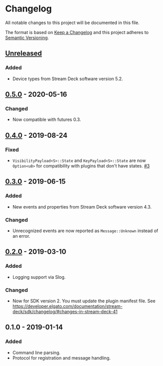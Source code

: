 # Changelog
All notable changes to this project will be documented in this file.

The format is based on [Keep a Changelog](http://keepachangelog.com/en/1.0.0/)
and this project adheres to [Semantic Versioning](http://semver.org/spec/v2.0.0.html).

## [Unreleased]
### Added
- Device types from Stream Deck software version 5.2.

## [0.5.0] - 2020-05-16
### Changed
- Now compatible with futures 0.3.

## [0.4.0] - 2019-08-24
### Fixed
- `VisibilityPayload<S>::State` and `KeyPayload<S>::State` are now `Option<u8>` for compatibility with plugins that don't have states. [#3](https://github.com/mdonoughe/streamdeck-rs/issues/3)

## [0.3.0] - 2019-06-15
### Added
- New events and properties from Stream Deck software version 4.3.

### Changed
- Unrecognized events are now reported as `Message::Unknown` instead of an error.

## [0.2.0] - 2019-03-10
### Added
- Logging support via Slog.

### Changed
- Now for SDK version 2. You must update the plugin manifest file. See https://developer.elgato.com/documentation/stream-deck/sdk/changelog/#changes-in-stream-deck-41

## 0.1.0 - 2019-01-14
### Added
- Command line parsing.
- Protocol for registration and message handling.

[Unreleased]: https://github.com/mdonoughe/streamdeck-rs/compare/v0.5.0...HEAD
[0.5.0]: https://github.com/mdonoughe/streamdeck-rs/compare/v0.4.0...v0.5.0
[0.4.0]: https://github.com/mdonoughe/streamdeck-rs/compare/v0.3.0...v0.4.0
[0.3.0]: https://github.com/mdonoughe/streamdeck-rs/compare/v0.2.0...v0.3.0
[0.2.0]: https://github.com/mdonoughe/streamdeck-rs/compare/v0.1.0...v0.2.0
